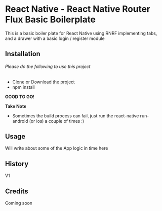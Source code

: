 # React Native - React Native Router Flux Basic Boilerplate

This is a basic boiler plate for React Native using RNRF implementing tabs, and a drawer with a basic login / register module

## Installation

###### Please do the following to use this project

- Clone or Download the project
- npm install

**GOOD TO GO!**

**Take Note**
- Sometimes the build process can fail, just run the react-native run-android (or ios) a couple of times :)

## Usage

Will write about some of the App logic in time here

## History

V1

## Credits

Coming soon
